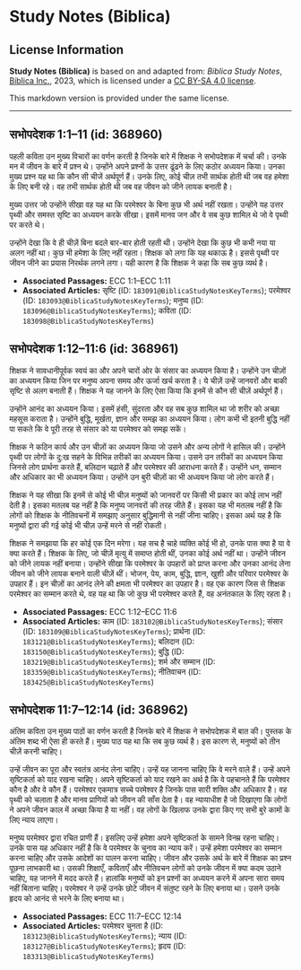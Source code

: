 # Study Notes (Biblica)

## License Information

**Study Notes (Biblica)** is based on and adapted from: _Biblica Study Notes_, [Biblica Inc.](https://www.biblica.com/), 2023, which is licensed under a [CC BY-SA 4.0 license](https://creativecommons.org/licenses/by-sa/4.0/legalcode.en).

This markdown version is provided under the same license.



--------------------------------

## सभोपदेशक 1:1–11 (id: 368960)

पहली कविता उन मुख्य विचारों का वर्णन करती है जिनके बारे में शिक्षक ने सभोपदेशक में चर्चा की। उनके मन में जीवन के बारे में प्रश्न थे। उन्होंने अपने प्रश्नों के उत्तर ढूंढने के लिए कठोर अध्ययन किया। उनका मुख्य प्रश्न यह था कि कौन सी चीजें अर्थपूर्ण हैं। उनके लिए, कोई चीज़ तभी सार्थक होती थी जब वह हमेशा के लिए बनी रहे। वह तभी सार्थक होती थी जब वह जीवन को जीने लायक बनाती है।

मुख्य उत्तर जो उन्होंने सीखा वह यह था कि परमेश्वर के बिना कुछ भी अर्थ नहीं रखता। उन्होंने यह उत्तर पृथ्वी और समस्त सृष्टि का अध्ययन करके सीखा। इसमें मानव जन और वे सब कुछ शामिल थे जो वे पृथ्वी पर करते थे।

उन्होंने देखा कि वे ही चीज़ें बिना बदले बार\-बार होती रहती थी। उन्होंने देखा कि कुछ भी कभी नया या अलग नहीं था। कुछ भी हमेशा के लिए नहीं रहता। शिक्षक को लगा कि यह थकाऊ है। इससे पृथ्वी पर जीवन जीने का प्रयास निरर्थक लगने लगा। यही कारण है कि शिक्षक ने कहा कि सब कुछ व्यर्थ है।

* **Associated Passages:** ECC 1:1–ECC 1:11
* **Associated Articles:** सृष्टि (ID: `183091@BiblicaStudyNotesKeyTerms`); परमेश्वर (ID: `183093@BiblicaStudyNotesKeyTerms`); मनुष्य (ID: `183096@BiblicaStudyNotesKeyTerms`); कविता (ID: `183098@BiblicaStudyNotesKeyTerms`)

## सभोपदेशक 1:12–11:6 (id: 368961)

शिक्षक ने सावधानीपूर्वक स्वयं का और अपने चारों ओर के संसार का अध्ययन किया है। उन्होंने उन चीज़ों का अध्ययन किया जिन पर मनुष्य अपना समय और ऊर्जा खर्च करता है। ये चीज़ें उन्हें जानवरों और बाकी सृष्टि से अलग बनाती हैं। शिक्षक ने यह जानने के लिए ऐसा किया कि इनमें से कौन सी चीज़ें अर्थपूर्ण हैं।

उन्होंने आनंद का अध्ययन किया। इसमें हंसी, सुंदरता और वह सब कुछ शामिल था जो शरीर को अच्छा महसूस कराता है। उन्होंने बुद्धि, मूर्खता, ज्ञान और समझ का अध्ययन किया। लोग कभी भी इतनी बुद्धि नहीं पा सकते कि वे पूरी तरह से संसार को या परमेश्वर को समझ सकें।

शिक्षक ने कठिन कार्य और उन चीज़ों का अध्ययन किया जो उसने और अन्य लोगों ने हासिल की। उन्होंने पृथ्वी पर लोगों के दु:ख सहने के विभिन्न तरीकों का अध्ययन किया। उसने उन तरीकों का अध्ययन किया जिनसे लोग प्रार्थना करते हैं, बलिदान चढ़ाते हैं और परमेश्वर की आराधना करते हैं। उन्होंने धन, सम्मान और अधिकार का भी अध्ययन किया। उन्होंने उन बुरी चीज़ों का भी अध्ययन किया जो लोग करते हैं।

शिक्षक ने यह सीखा कि इनमें से कोई भी चीज़ मनुष्यों को जानवरों पर किसी भी प्रकार का कोई लाभ नहीं देती है। इसका मतलब यह नहीं है कि मनुष्य जानवरों की तरह जीते हैं। इसका यह भी मतलब नहीं है कि लोगों को शिक्षक के नीतिवचनों में समझाए अनुसार बुद्धिमानी से नहीं जीना चाहिए। इसका अर्थ यह है कि मनुष्यों द्वारा की गई कोई भी चीज़ उन्हें मरने से नहीं रोकती। 

शिक्षक ने समझाया कि हर कोई एक दिन मरेगा। यह सच है चाहे व्यक्ति कोई भी हो, उनके पास क्या है या वे क्या करते हैं। शिक्षक के लिए, जो चीज़ें मृत्यु में समाप्त होती थीं, उनका कोई अर्थ नहीं था। उन्होंने जीवन को जीने लायक नहीं बनाया। उन्होंने सीखा कि परमेश्वर के उपहारों को प्राप्त करना और उनका आनंद लेना जीवन को जीने लायक बनाने वाली चीज़ें थीं। भोजन, पेय, काम, बुद्धि, ज्ञान, खुशी और परिवार परमेश्वर के उपहार हैं। इन चीज़ों का आनंद लेने की क्षमता भी परमेश्वर का उपहार है। वह एक कारण जिस से शिक्षक परमेश्वर का सम्मान करते थे, वह यह था कि जो कुछ भी परमेश्वर करते हैं, वह अनंतकाल के लिए रहता है।

* **Associated Passages:** ECC 1:12–ECC 11:6
* **Associated Articles:** काम (ID: `183102@BiblicaStudyNotesKeyTerms`); संसार (ID: `183109@BiblicaStudyNotesKeyTerms`); प्रार्थना (ID: `183121@BiblicaStudyNotesKeyTerms`); बलिदान (ID: `183150@BiblicaStudyNotesKeyTerms`); बुद्धि (ID: `183219@BiblicaStudyNotesKeyTerms`); शर्म और सम्मान (ID: `183359@BiblicaStudyNotesKeyTerms`); नीतिवाचन  (ID: `183425@BiblicaStudyNotesKeyTerms`)

## सभोपदेशक 11:7–12:14 (id: 368962)

अंतिम कविता उन मुख्य पाठों का वर्णन करती है जिनके बारे में शिक्षक ने सभोपदेशक में बात की। पुस्तक के अंतिम शब्द भी ऐसा ही करते हैं। मुख्य पाठ यह था कि सब कुछ व्यर्थ है। इस कारण से, मनुष्यों को तीन चीज़ें करनी चाहिए।

उन्हें जीवन का पूरा और स्वतंत्र आनंद लेना चाहिए। उन्हें यह जानना चाहिए कि वे मरने वाले हैं। उन्हें अपने सृष्टिकर्ता को याद रखना चाहिए। अपने सृष्टिकर्ता को याद रखने का अर्थ है कि वे पहचानते हैं कि परमेश्वर कौन है और वे कौन हैं। परमेश्वर एकमात्र सच्चे परमेश्वर है जिनके पास सारी शक्ति और अधिकार है। वह पृथ्वी को चलाता है और मानव प्राणियों को जीवन की साँस देता है। वह न्यायाधीश है जो दिखाएगा कि लोगों ने अपने जीवन काल में अच्छा किया है या नहीं। वह लोगों के खिलाफ उनके द्वारा किए गए सभी बुरे कामों के लिए न्याय लाएगा।

मनुष्य परमेश्वर द्वारा रचित प्राणी हैं। इसलिए उन्हें हमेशा अपने सृष्टिकर्ता के सामने विनम्र रहना चाहिए। उनके पास यह अधिकार नहीं है कि वे परमेश्वर के चुनाव का न्याय करें। उन्हें हमेशा परमेश्वर का सम्मान करना चाहिए और उसके आदेशों का पालन करना चाहिए। जीवन और उसके अर्थ के बारे में शिक्षक का प्रश्न पूछना लाभकारी था। उसकी शिक्षाएँ, कविताएँ और नीतिवचन लोगों को उनके जीवन में क्या कदम उठाने चाहिए, यह जानने में मदद करते हैं। हालांकि मनुष्यों को इन प्रश्नों का अध्ययन करने में अपना सारा समय नहीं बिताना चाहिए। परमेश्वर ने उन्हें उनके छोटे जीवन में संतुष्ट रहने के लिए बनाया था। उसने उनके हृदय को आनंद से भरने के लिए बनाया था।

* **Associated Passages:** ECC 11:7–ECC 12:14
* **Associated Articles:** परमेश्वर चुनता है (ID: `183123@BiblicaStudyNotesKeyTerms`); न्याय  (ID: `183127@BiblicaStudyNotesKeyTerms`); हृदय (ID: `183313@BiblicaStudyNotesKeyTerms`)

